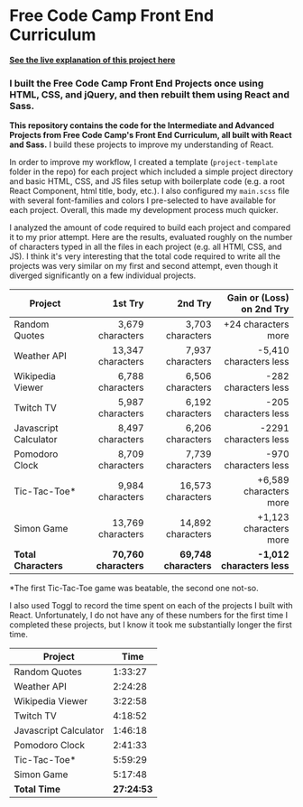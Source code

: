 # Free Code Camp Front End Curriculum

**[See the live explanation of this project here](http://sean-smith.me/assets/portfolio/front-end-projects/index.html)**

### I built the Free Code Camp Front End Projects once using HTML, CSS, and jQuery, and then rebuilt them using React and Sass.

**This repository contains the code for the Intermediate and Advanced Projects from Free Code Camp's Front End Curriculum, all built with React and Sass.** I build these projects to improve my understanding of React.

In order to improve my workflow, I created a template (`project-template` folder in the repo) for each project which included a simple project directory and basic HTML, CSS, and JS files setup with boilerplate code (e.g. a root React Component, html title, body, etc.). I also configured my `main.scss` file with several font-families and colors I pre-selected to have available for each project. Overall, this made my development process much quicker.

I analyzed the amount of code required to build each project and compared it to my prior attempt. Here are the results, evaluated roughly on the number of characters typed in all the files in each project (e.g. all HTMl, CSS, and JS). I think it's very interesting that the total code required to write all the projects was very similar on my first and second attempt, even though it diverged significantly on a few individual projects.

| Project | 1st Try | 2nd Try | Gain or (Loss) on 2nd Try |
| ------- | ---------------: | --------------: | --------------------: |
| Random Quotes | 3,679 characters | 3,703 characters | +24 characters more |
| Weather API | 13,347 characters | 7,937 characters | -5,410 characters less |
| Wikipedia Viewer | 6,788 characters | 6,506 characters | -282 characters less |
| Twitch TV | 5,987 characters | 6,192 characters | -205 characters less |
| Javascript Calculator | 8,497 characters | 6,206 characters | -2291 characters less |
| Pomodoro Clock | 8,709 characters | 7,739 characters | -970 characters less|
| Tic-Tac-Toe* | 9,984 characters | 16,573 characters | +6,589 characters more |
| Simon Game | 13,769 characters | 14,892 characters | +1,123 characters more |
| **Total Characters** | **70,760 characters** | **69,748 characters** | **-1,012 characters less** |

*The first Tic-Tac-Toe game was beatable, the second one not-so.

I also used Toggl to record the time spent on each of the projects I built with React. Unfortunately, I do not have any of these numbers for the first time I completed these projects, but I know it took me substantially longer the first time.

| Project | Time |
| ------- | ---- |
| Random Quotes | 1:33:27 |
| Weather API | 2:24:28 |
| Wikipedia Viewer | 3:22:58 |
| Twitch TV | 4:18:52 |
| Javascript Calculator | 1:46:18 |
| Pomodoro Clock | 2:41:33 |
| Tic-Tac-Toe* | 5:59:29 |
| Simon Game | 5:17:48 |
| **Total Time** | **27:24:53** |

